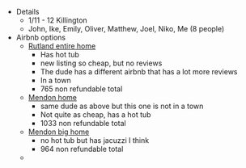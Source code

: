 - Details
	- 1/11 - 12 Killington
	- John, Ike, Emily, Oliver, Matthew, Joel, Niko, Me (8 people)
- Airbnb options
	- [Rutland entire home](https://www.airbnb.com/rooms/1295852285110206442?adults=7&search_mode=regular_search&check_in=2025-01-11&check_out=2025-01-12&source_impression_id=p3_1734639745_P3w07fcluVtbap4p&previous_page_section_name=1000&federated_search_id=e85fc71e-5b83-4f37-b438-5a9af509eb6e)
		- Has hot tub
		- new listing so cheap, but no reviews
		- The dude has a different airbnb that has a lot more reviews
		- In a town
		- 765 non refundable total
	- [Mendon home](https://www.airbnb.com/rooms/1192704665605933390?adults=8&search_mode=regular_search&amenities%5B%5D=25&check_in=2025-01-11&check_out=2025-01-12&source_impression_id=p3_1734640283_P3t5jHCWzLvp9xTd&previous_page_section_name=1000&federated_search_id=a8f301fe-6313-419c-9ff9-e6de6858860e&guests=8)
		- same dude as above but this one is not in a town
		- Not quite as cheap, has a hot tub
		- 1033 non refundable total
	- [Mendon big home](https://www.airbnb.com/rooms/53510105?adults=7&search_mode=regular_search&check_in=2025-01-11&check_out=2025-01-12&source_impression_id=p3_1734640491_P3zB3q0i_cM8s7fT&previous_page_section_name=1000&federated_search_id=0b0b22a3-bd72-43c7-b1d4-512d447e19ad)
		- no hot tub but has jacuzzi I think
		- 964 non refundable total
	-